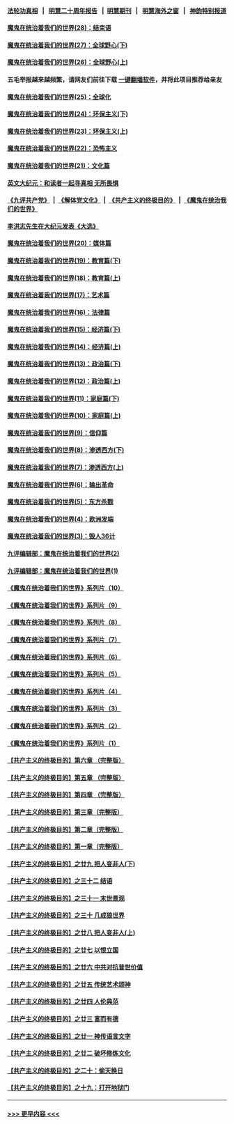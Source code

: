 #### [法轮功真相](https://github.com/gfw-breaker/truth/blob/master/README.md?t=0) &nbsp;&nbsp;|&nbsp;&nbsp; [明慧二十周年报告](https://github.com/gfw-breaker/mh-reports/blob/master/README.md?t=0) &nbsp;&nbsp;|&nbsp;&nbsp;[明慧期刊](https://github.com/gfw-breaker/mh-qikan) &nbsp;&nbsp;|&nbsp;&nbsp; [明慧海外之窗](https://github.com/gfw-breaker/mh-news/blob/master/README.md?t=0) &nbsp;&nbsp;|&nbsp;&nbsp; [神韵特别报道](https://github.com/gfw-breaker/mh-news/blob/master/shenyun.md?t=0)
#### [魔鬼在统治着我们的世界(28)：结束语](../pages/nsc422/n10936246.md?t=07031951) 
#### [魔鬼在统治着我们的世界(27)：全球野心(下)](../pages/nsc422/n10928319.md?t=07031951) 
#### [魔鬼在统治着我们的世界(26)：全球野心(上)](../pages/nsc422/n10900318.md?t=07031951) 
#### 五毛举报越来越频繁，请网友们前往下载 [一键翻墙软件](https://github.com/gfw-breaker/ssr-accounts)，并将此项目推荐给亲友
#### [魔鬼在统治着我们的世界(25)：全球化](../pages/nsc422/n10788205.md?t=07031951) 
#### [魔鬼在统治着我们的世界(24)：环保主义(下)](../pages/nsc422/n10695307.md?t=07031951) 
#### [魔鬼在统治着我们的世界(23)：环保主义(上)](../pages/nsc422/n10688613.md?t=07031951) 
#### [魔鬼在统治着我们的世界(22)：恐怖主义](../pages/nsc422/n10614727.md?t=07031951) 
#### [魔鬼在统治着我们的世界(21)：文化篇](../pages/nsc422/n10597706.md?t=07031951) 
#### [英文大纪元：和读者一起寻真相 无所畏惧](../pages/nsc422/n12542027.md?t=07031951) 
#### [《九评共产党》](https://github.com/begood0513/9ping.md/blob/master/README.md) &nbsp;|&nbsp; [《解体党文化》](../../../../jtdwh.md/blob/master/README.md)  &nbsp;|&nbsp; [《共产主义的终极目的》](../../../../gczydzjmd.md/blob/master/README.md) &nbsp;|&nbsp; [《魔鬼在统治我们的世界》](../../../../mgztzwmdsj.md/blob/master/README.md) 
#### [李洪志先生在大纪元发表《大选》](../pages/nsc422/n12534746.md?t=07031951) 
#### [魔鬼在统治着我们的世界(20)：媒体篇](../pages/nsc422/n10586579.md?t=07031951) 
#### [魔鬼在统治着我们的世界(19)：教育篇(下)](../pages/nsc422/n10564808.md?t=07031951) 
#### [魔鬼在统治着我们的世界(18)：教育篇(上)](../pages/nsc422/n10526970.md?t=07031951) 
#### [魔鬼在统治着我们的世界(17)：艺术篇](../pages/nsc422/n10499093.md?t=07031951) 
#### [魔鬼在统治着我们的世界(16)：法律篇](../pages/nsc422/n10485969.md?t=07031951) 
#### [魔鬼在统治着我们的世界(15)：经济篇(下)](../pages/nsc422/n10469975.md?t=07031951) 
#### [魔鬼在统治着我们的世界(14)：经济篇(上)](../pages/nsc422/n10457370.md?t=07031951) 
#### [魔鬼在统治着我们的世界(13)：政治篇(下)](../pages/nsc422/n10448270.md?t=07031951) 
#### [魔鬼在统治着我们的世界(12)：政治篇(上)](../pages/nsc422/n10444576.md?t=07031951) 
#### [魔鬼在统治着我们的世界(11)：家庭篇(下)](../pages/nsc422/n10440961.md?t=07031951) 
#### [魔鬼在统治着我们的世界(10)：家庭篇(上)](../pages/nsc422/n10435448.md?t=07031951) 
#### [魔鬼在统治着我们的世界(9)：信仰篇](../pages/nsc422/n10432159.md?t=07031951) 
#### [魔鬼在统治着我们的世界(8)：渗透西方(下)](../pages/nsc422/n10429603.md?t=07031951) 
#### [魔鬼在统治着我们的世界(7)：渗透西方(上)](../pages/nsc422/n10426013.md?t=07031951) 
#### [魔鬼在统治着我们的世界(6)：输出革命](../pages/nsc422/n10421536.md?t=07031951) 
#### [魔鬼在统治着我们的世界(5)：东方杀戮](../pages/nsc422/n10417707.md?t=07031951) 
#### [魔鬼在统治着我们的世界(4)：欧洲发端](../pages/nsc422/n10414890.md?t=07031951) 
#### [魔鬼在统治着我们的世界(3)：毁人36计](../pages/nsc422/n10411583.md?t=07031951) 
#### [九评编辑部：魔鬼在统治着我们的世界(2)](../pages/nsc422/n10410036.md?t=07031951) 
#### [九评编辑部：魔鬼在统治着我们的世界(1)](../pages/nsc422/n10406825.md?t=07031951) 
#### [《魔鬼在统治着我们的世界》系列片（10）](../pages/nsc422/n12292670.md?t=07031951) 
#### [《魔鬼在统治着我们的世界》系列片（9）](../pages/nsc422/n12290859.md?t=07031951) 
#### [《魔鬼在统治着我们的世界》系列片（8）](../pages/nsc422/n12287445.md?t=07031951) 
#### [《魔鬼在统治着我们的世界》系列片（7）](../pages/nsc422/n12283425.md?t=07031951) 
#### [《魔鬼在统治着我们的世界》系列片（6）](../pages/nsc422/n12282314.md?t=07031951) 
#### [《魔鬼在统治着我们的世界》系列片（5）](../pages/nsc422/n12281419.md?t=07031951) 
#### [《魔鬼在统治着我们的世界》系列片（4）](../pages/nsc422/n12274024.md?t=07031951) 
#### [《魔鬼在统治着我们的世界》系列片（3）](../pages/nsc422/n12271322.md?t=07031951) 
#### [《魔鬼在统治着我们的世界》系列片（2）](../pages/nsc422/n12269049.md?t=07031951) 
#### [《魔鬼在统治着我们的世界》系列片（1）](../pages/nsc422/n12267575.md?t=07031951) 
#### [【共产主义的终极目的】第六章 （完整版）](../pages/nsc422/n11428913.md?t=07031951) 
#### [【共产主义的终极目的】第五章 （完整版）](../pages/nsc422/n11428912.md?t=07031951) 
#### [【共产主义的终极目的】第四章 （完整版）](../pages/nsc422/n11428907.md?t=07031951) 
#### [【共产主义的终极目的】第三章（完整版）](../pages/nsc422/n11428848.md?t=07031951) 
#### [【共产主义的终极目的】第二章（完整版）](../pages/nsc422/n11428831.md?t=07031951) 
#### [【共产主义的终极目的】第一章（完整版）](../pages/nsc422/n11417651.md?t=07031951) 
#### [【共产主义的终极目的】之廿九 把人变非人(下)](../pages/nsc422/n11344140.md?t=07031951) 
#### [【共产主义的终极目的】之三十二 结语](../pages/nsc422/n11360535.md?t=07031951) 
#### [【共产主义的终极目的】之三十一 末世景观](../pages/nsc422/n11351129.md?t=07031951) 
#### [【共产主义的终极目的】之三十 几成狼世界](../pages/nsc422/n11348280.md?t=07031951) 
#### [【共产主义的终极目的】之廿八 把人变非人(上)](../pages/nsc422/n11340492.md?t=07031951) 
#### [【共产主义的终极目的】之廿七 以恨立国](../pages/nsc422/n11336944.md?t=07031951) 
#### [【共产主义的终极目的】之廿六 中共对抗普世价值](../pages/nsc422/n11324785.md?t=07031951) 
#### [【共产主义的终极目的】之廿五 传统艺术颂神](../pages/nsc422/n11296396.md?t=07031951) 
#### [【共产主义的终极目的】之廿四 人伦典范](../pages/nsc422/n11296397.md?t=07031951) 
#### [【共产主义的终极目的】之廿三 富而有德](../pages/nsc422/n11283598.md?t=07031951) 
#### [【共产主义的终极目的】之廿一 神传语言文字](../pages/nsc422/n11263265.md?t=07031951) 
#### [【共产主义的终极目的】之廿二 破坏修炼文化](../pages/nsc422/n11245728.md?t=07031951) 
#### [【共产主义的终极目的】之二十：偷天换日](../pages/nsc422/n11238846.md?t=07031951) 
#### [【共产主义的终极目的】之十九：打开地狱门](../pages/nsc422/n11206376.md?t=07031951) 

----
#### [ >>> 更早内容 <<< ](../indexes/nsc422-earlier.md)
